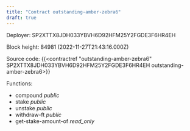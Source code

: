 ```yaml
---
title: "Contract outstanding-amber-zebra6"
draft: true
---
```

Deployer: SP2XTTX8JDH033YBVH6D92HFM25Y2FGDE3F6HR4EH


 



Block height: 84981 (2022-11-27T21:43:16.000Z)

Source code: {{<contractref "outstanding-amber-zebra6" SP2XTTX8JDH033YBVH6D92HFM25Y2FGDE3F6HR4EH outstanding-amber-zebra6>}}

Functions:

* compound _public_
* stake _public_
* unstake _public_
* withdraw-ft _public_
* get-stake-amount-of _read_only_
